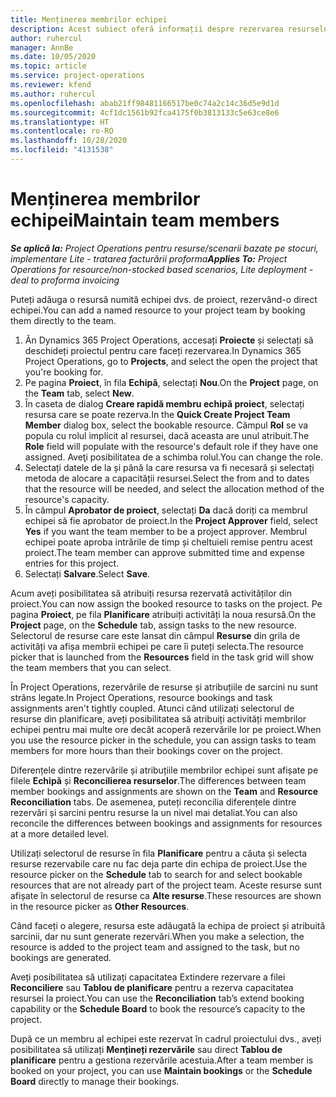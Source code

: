 ```yaml
---
title: Menținerea membrilor echipei
description: Acest subiect oferă informații despre rezervarea resurselor numite pentru echipe de proiect și atribuirea lor către activități.
author: ruhercul
manager: AnnBe
ms.date: 10/05/2020
ms.topic: article
ms.service: project-operations
ms.reviewer: kfend
ms.author: ruhercul
ms.openlocfilehash: abab21ff98481166517be0c74a2c14c36d5e9d1d
ms.sourcegitcommit: 4cf1dc1561b92fca4175f0b3813133c5e63ce8e6
ms.translationtype: HT
ms.contentlocale: ro-RO
ms.lasthandoff: 10/28/2020
ms.locfileid: "4131538"
---
```

# <a name="maintain-team-members"></a><span data-ttu-id="e936e-103">Menținerea membrilor echipei</span><span class="sxs-lookup"><span data-stu-id="e936e-103">Maintain team members</span></span>

<span data-ttu-id="e936e-104">_**Se aplică la:** Project Operations pentru resurse/scenarii bazate pe stocuri, implementare Lite - tratarea facturării proforma_</span><span class="sxs-lookup"><span data-stu-id="e936e-104">_**Applies To:** Project Operations for resource/non-stocked based scenarios, Lite deployment - deal to proforma invoicing_</span></span>

<span data-ttu-id="e936e-105">Puteți adăuga o resursă numită echipei dvs. de proiect, rezervând-o direct echipei.</span><span class="sxs-lookup"><span data-stu-id="e936e-105">You can add a named resource to your project team by booking them directly to the team.</span></span>

1. <span data-ttu-id="e936e-106">Ăn Dynamics 365 Project Operations, accesați **Proiecte** și selectați să deschideți proiectul pentru care faceți rezervarea.</span><span class="sxs-lookup"><span data-stu-id="e936e-106">In Dynamics 365 Project Operations, go to **Projects**, and select the open the project that you're booking for.</span></span>
2. <span data-ttu-id="e936e-107">Pe pagina **Proiect**, în fila **Echipă**, selectați **Nou**.</span><span class="sxs-lookup"><span data-stu-id="e936e-107">On the **Project** page, on the **Team** tab, select **New**.</span></span> 
3. <span data-ttu-id="e936e-108">În caseta de dialog **Creare rapidă membru echipă proiect**, selectați resursa care se poate rezerva.</span><span class="sxs-lookup"><span data-stu-id="e936e-108">In the **Quick Create Project Team Member** dialog box, select the bookable resource.</span></span> <span data-ttu-id="e936e-109">Câmpul **Rol** se va popula cu rolul implicit al resursei, dacă aceasta are unul atribuit.</span><span class="sxs-lookup"><span data-stu-id="e936e-109">The **Role** field will populate with the resource's default role if they have one assigned.</span></span> <span data-ttu-id="e936e-110">Aveţi posibilitatea de a schimba rolul.</span><span class="sxs-lookup"><span data-stu-id="e936e-110">You can change the role.</span></span> 
4. <span data-ttu-id="e936e-111">Selectați datele de la și până la care resursa va fi necesară și selectați metoda de alocare a capacității resursei.</span><span class="sxs-lookup"><span data-stu-id="e936e-111">Select the from and to dates that the resource will be needed, and select the allocation method of the resource's capacity.</span></span> 
5. <span data-ttu-id="e936e-112">În câmpul **Aprobator de proiect**, selectați **Da** dacă doriți ca membrul echipei să fie aprobator de proiect.</span><span class="sxs-lookup"><span data-stu-id="e936e-112">In the **Project Approver** field, select **Yes** if you want the team member to be a project approver.</span></span> <span data-ttu-id="e936e-113">Membrul echipei poate aproba intrările de timp și cheltuieli remise pentru acest proiect.</span><span class="sxs-lookup"><span data-stu-id="e936e-113">The team member can approve submitted time and expense entries for this project.</span></span> 
6. <span data-ttu-id="e936e-114">Selectați **Salvare**.</span><span class="sxs-lookup"><span data-stu-id="e936e-114">Select **Save**.</span></span>

<span data-ttu-id="e936e-115">Acum aveți posibilitatea să atribuiți resursa rezervată activităților din proiect.</span><span class="sxs-lookup"><span data-stu-id="e936e-115">You can now assign the booked resource to tasks on the project.</span></span> <span data-ttu-id="e936e-116">Pe pagina **Proiect**, pe fila **Planificare** atribuiți activități la noua resursă.</span><span class="sxs-lookup"><span data-stu-id="e936e-116">On the **Project** page, on the **Schedule** tab, assign tasks to the new resource.</span></span> <span data-ttu-id="e936e-117">Selectorul de resurse care este lansat din câmpul **Resurse** din grila de activități va afișa membrii echipei pe care îi puteți selecta.</span><span class="sxs-lookup"><span data-stu-id="e936e-117">The resource picker that is launched from the **Resources** field in the task grid will show the team members that you can select.</span></span>


<span data-ttu-id="e936e-118">În Project Operations, rezervările de resurse și atribuțiile de sarcini nu sunt strâns legate.</span><span class="sxs-lookup"><span data-stu-id="e936e-118">In Project Operations, resource bookings and task assignments aren't tightly coupled.</span></span> <span data-ttu-id="e936e-119">Atunci când utilizați selectorul de resurse din planificare, aveți posibilitatea să atribuiți activități membrilor echipei pentru mai multe ore decât acoperă rezervările lor pe proiect.</span><span class="sxs-lookup"><span data-stu-id="e936e-119">When you use the resource picker in the schedule, you can assign tasks to team members for more hours than their bookings cover on the project.</span></span>

<span data-ttu-id="e936e-120">Diferențele dintre rezervările și atribuțiile membrilor echipei sunt afișate pe filele **Echipă** și **Reconcilierea resurselor**.</span><span class="sxs-lookup"><span data-stu-id="e936e-120">The differences between team member bookings and assignments are shown on the **Team** and **Resource Reconciliation** tabs.</span></span> <span data-ttu-id="e936e-121">De asemenea, puteți reconcilia diferențele dintre rezervări și sarcini pentru resurse la un nivel mai detaliat.</span><span class="sxs-lookup"><span data-stu-id="e936e-121">You can also reconcile the differences between bookings and assignments for resources at a more detailed level.</span></span>

<span data-ttu-id="e936e-122">Utilizați selectorul de resurse în fila **Planificare** pentru a căuta și selecta resurse rezervabile care nu fac deja parte din echipa de proiect.</span><span class="sxs-lookup"><span data-stu-id="e936e-122">Use the resource picker on the **Schedule** tab to search for and select bookable resources that are not already part of the project team.</span></span> <span data-ttu-id="e936e-123">Aceste resurse sunt afișate în selectorul de resurse ca **Alte resurse**.</span><span class="sxs-lookup"><span data-stu-id="e936e-123">These resources are shown in the resource picker as **Other Resources**.</span></span>

<span data-ttu-id="e936e-124">Când faceți o alegere, resursa este adăugată la echipa de proiect și atribuită sarcinii, dar nu sunt generate rezervări.</span><span class="sxs-lookup"><span data-stu-id="e936e-124">When you make a selection, the resource is added to the project team and assigned to the task, but no bookings are generated.</span></span>

<span data-ttu-id="e936e-125">Aveți posibilitatea să utilizați capacitatea Extindere rezervare a filei **Reconciliere** sau **Tablou de planificare** pentru a rezerva capacitatea resursei la proiect.</span><span class="sxs-lookup"><span data-stu-id="e936e-125">You can use the **Reconciliation** tab’s extend booking capability or the **Schedule Board** to book the resource’s capacity to the project.</span></span>

<span data-ttu-id="e936e-126">După ce un membru al echipei este rezervat în cadrul proiectului dvs., aveți posibilitatea să utilizați **Mențineți rezervările** sau direct **Tablou de planificare** pentru a gestiona rezervările acestuia.</span><span class="sxs-lookup"><span data-stu-id="e936e-126">After a team member is booked on your project, you can use **Maintain bookings** or the **Schedule Board** directly to manage their bookings.</span></span>
